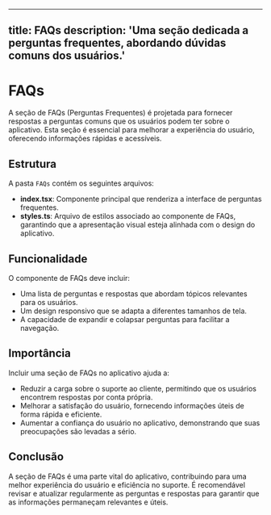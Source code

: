 
---
title: FAQs
description: 'Uma seção dedicada a perguntas frequentes, abordando dúvidas comuns dos usuários.'
---
# FAQs

A seção de FAQs (Perguntas Frequentes) é projetada para fornecer respostas a perguntas comuns que os usuários podem ter sobre o aplicativo. Esta seção é essencial para melhorar a experiência do usuário, oferecendo informações rápidas e acessíveis.

## Estrutura

A pasta `FAQs` contém os seguintes arquivos:

- **index.tsx**: Componente principal que renderiza a interface de perguntas frequentes.
- **styles.ts**: Arquivo de estilos associado ao componente de FAQs, garantindo que a apresentação visual esteja alinhada com o design do aplicativo.

## Funcionalidade

O componente de FAQs deve incluir:

- Uma lista de perguntas e respostas que abordam tópicos relevantes para os usuários.
- Um design responsivo que se adapta a diferentes tamanhos de tela.
- A capacidade de expandir e colapsar perguntas para facilitar a navegação.

## Importância

Incluir uma seção de FAQs no aplicativo ajuda a:

- Reduzir a carga sobre o suporte ao cliente, permitindo que os usuários encontrem respostas por conta própria.
- Melhorar a satisfação do usuário, fornecendo informações úteis de forma rápida e eficiente.
- Aumentar a confiança do usuário no aplicativo, demonstrando que suas preocupações são levadas a sério.

## Conclusão

A seção de FAQs é uma parte vital do aplicativo, contribuindo para uma melhor experiência do usuário e eficiência no suporte. É recomendável revisar e atualizar regularmente as perguntas e respostas para garantir que as informações permaneçam relevantes e úteis.
